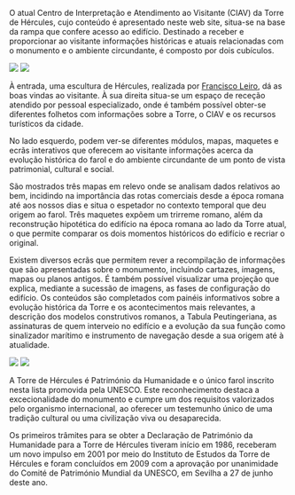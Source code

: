 O atual Centro de Interpretação e Atendimento ao Visitante (CIAV) da Torre de Hércules, cujo conteúdo é apresentado neste web site, situa-se na base da rampa que confere acesso ao edifício. Destinado a receber e proporcionar ao visitante informações históricas e atuais relacionadas com o monumento e o ambiente circundante, é composto por dois cubículos.

<div class="photoset-grid" data-layout="2">
<a href="http://ciav.s3.amazonaws.com/img/_DSC3302.jpg" class="fresco" data-fresco-group="article" data-fresco-caption=""><img src="http://ciav.s3.amazonaws.com/img/_DSC3302.jpg"></a>
<a href="http://ciav.s3.amazonaws.com/img/panorama.jpg" class="fresco" data-fresco-group="article" data-fresco-caption=""><img src="http://ciav.s3.amazonaws.com/img/panorama.jpg"></a>
</div>

À entrada, uma escultura de Hércules, realizada por [Francisco Leiro](http://pt.wikipedia.org/wiki/Francisco_Leiro), dá as boas vindas ao visitante. À sua direita situa-se um espaço de receção atendido por pessoal especializado, onde é também possível obter-se diferentes folhetos com informações sobre a Torre, o CIAV e os recursos turísticos da cidade.

No lado esquerdo, podem ver-se diferentes módulos, mapas, maquetes e ecrãs interativos que oferecem ao visitante informações acerca da evolução histórica do farol e do ambiente circundante de um ponto de vista patrimonial, cultural e social.

São mostrados três mapas em relevo onde se analisam dados relativos ao bem, incidindo na importância das rotas comerciais desde a época romana até aos nossos dias e situa o espetador no contexto temporal que deu origem ao farol. Três maquetes expõem um trirreme romano, além da reconstrução hipotética do edifício na época romana ao lado da Torre atual, o que permite comparar os dois momentos históricos do edifício e recriar o original.

Existem diversos ecrãs que permitem rever a recompilação de informações que são apresentadas sobre o monumento, incluindo cartazes, imagens, mapas ou planos antigos. É também possível visualizar uma projeção que explica, mediante a sucessão de imagens, as fases de configuração do edifício. Os conteúdos são completados com painéis informativos sobre a evolução histórica da Torre e os acontecimentos mais relevantes, a descrição dos modelos construtivos romanos, a Tabula Peutingeriana, as assinaturas de quem interveio no edifício e a evolução da sua função como sinalizador marítimo e instrumento de navegação desde a sua origem até à atualidade.

<div class="photoset-grid" data-layout="2">
<a href="http://ciav.s3.amazonaws.com/img/_DSC5560.jpg" class="fresco" data-fresco-group="article" data-fresco-caption=""><img src="http://ciav.s3.amazonaws.com/img/_DSC5560.jpg"></a>
<a href="http://ciav.s3.amazonaws.com/img/_DSC3206.jpg" class="fresco" data-fresco-group="article" data-fresco-caption=""><img src="http://ciav.s3.amazonaws.com/img/_DSC3206.jpg"></a>
</div>

A Torre de Hércules é Património da Humanidade e o único farol inscrito nesta lista promovida pela UNESCO. Este reconhecimento destaca a excecionalidade do monumento e cumpre um dos requisitos valorizados pelo organismo internacional, ao oferecer um testemunho único de uma tradição cultural ou uma civilização
viva ou desaparecida.

Os primeiros trâmites para se obter a Declaração de Património da Humanidade para a Torre de Hércules tiveram início em 1986, receberam um novo impulso em 2001 por meio do Instituto de Estudos da Torre de Hércules e foram concluídos em 2009 com a aprovação por unanimidade do Comité de Património Mundial da UNESCO, em Sevilha a 27 de junho deste ano.
